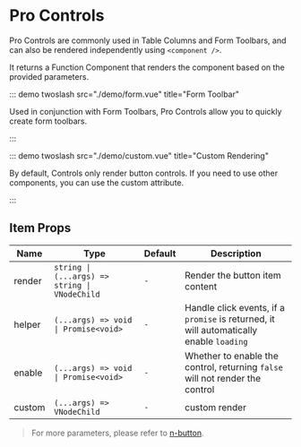 # Pro Controls

Pro Controls are commonly used in Table Columns and Form Toolbars, and can also be rendered independently using `<component />`.

It returns a Function Component that renders the component based on the provided parameters.

<demo twoslash src="./demo/basic.vue" title="Basic" />

::: demo twoslash src="./demo/form.vue" title="Form Toolbar"

Used in conjunction with Form Toolbars, Pro Controls allow you to quickly create form toolbars.

:::

<demo twoslash src="./demo/table.vue" title="Table Controls" />

::: demo twoslash src="./demo/custom.vue" title="Custom Rendering"

By default, Controls only render button controls. If you need to use other components, you can use the custom attribute.

:::

## Item Props

| Name | Type | Default | Description |
| --- | --- | --- | --- |
| render | `string \| (...args) => string \| VNodeChild` | `-` | Render the button item content |
| helper | `(...args) => void \| Promise<void>` | `-` | Handle click events, if a `promise` is returned, it will automatically enable `loading` |
| enable | `(...args) => void \| Promise<void>` | `-` | Whether to enable the control, returning `false` will not render the control |
| custom | `(...args) => VNodeChild` | `-` | custom render |

> For more parameters, please refer to [n-button](https://www.naiveui.com/zh-CN/light/components/button).

